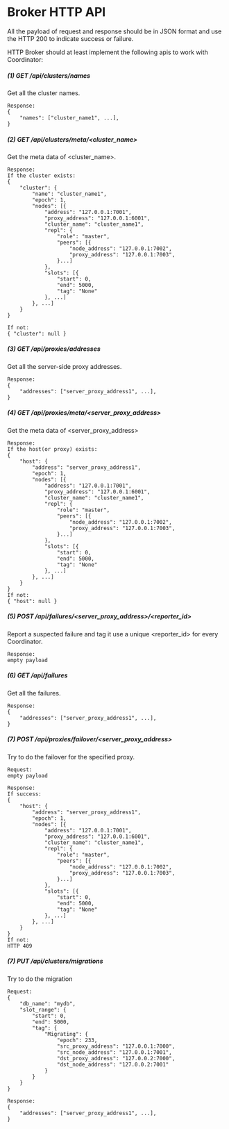 # Broker HTTP API

All the payload of request and response should be in JSON format
and use the HTTP 200 to indicate success or failure.

HTTP Broker should at least implement the following apis to work with Coordinator:

##### (1) GET /api/clusters/names
Get all the cluster names.
```
Response:
{
    "names": ["cluster_name1", ...],
}
```

##### (2) GET /api/clusters/meta/<cluster_name>
Get the meta data of <cluster_name>.
```
Response:
If the cluster exists:
{
    "cluster": {
        "name": "cluster_name1",
        "epoch": 1,
        "nodes": [{
            "address": "127.0.0.1:7001",
            "proxy_address": "127.0.0.1:6001",
            "cluster_name": "cluster_name1",
            "repl": {
                "role": "master",
                "peers": [{
                    "node_address": "127.0.0.1:7002",
                    "proxy_address": "127.0.0.1:7003",
                }...]
            },
            "slots": [{
                "start": 0,
                "end": 5000,
                "tag": "None"
            }, ...]
        }, ...]
    }
}

If not:
{ "cluster": null }
```

##### (3) GET /api/proxies/addresses
Get all the server-side proxy addresses.
```
Response:
{
    "addresses": ["server_proxy_address1", ...],
}
```

##### (4) GET /api/proxies/meta/<server_proxy_address>
Get the meta data of <server_proxy_address>
```
Response:
If the host(or proxy) exists:
{
    "host": {
        "address": "server_proxy_address1",
        "epoch": 1,
        "nodes": [{
            "address": "127.0.0.1:7001",
            "proxy_address": "127.0.0.1:6001",
            "cluster_name": "cluster_name1",
            "repl": {
                "role": "master",
                "peers": [{
                    "node_address": "127.0.0.1:7002",
                    "proxy_address": "127.0.0.1:7003",
                }...]
            },
            "slots": [{
                "start": 0,
                "end": 5000,
                "tag": "None"
            }, ...]
        }, ...]
    }
}
If not:
{ "host": null }
```

##### (5) POST /api/failures/<server_proxy_address>/<reporter_id>
Report a suspected failure and tag it use a unique <reporter_id> for every Coordinator.
```
Response:
empty payload
```

##### (6) GET /api/failures
Get all the failures.
```
Response:
{
    "addresses": ["server_proxy_address1", ...],
}
```

##### (7) POST /api/proxies/failover/<server_proxy_address>
Try to do the failover for the specified proxy.
```
Request:
empty payload

Response:
If success:
{
    "host": {
        "address": "server_proxy_address1",
        "epoch": 1,
        "nodes": [{
            "address": "127.0.0.1:7001",
            "proxy_address": "127.0.0.1:6001",
            "cluster_name": "cluster_name1",
            "repl": {
                "role": "master",
                "peers": [{
                    "node_address": "127.0.0.1:7002",
                    "proxy_address": "127.0.0.1:7003",
                }...]
            },
            "slots": [{
                "start": 0,
                "end": 5000,
                "tag": "None"
            }, ...]
        }, ...]
    }
}
If not:
HTTP 409
```

##### (7) PUT /api/clusters/migrations
Try to do the migration
```
Request:
{
    "db_name": "mydb",
    "slot_range": {
        "start": 0,
        "end": 5000,
        "tag": {
            "Migrating": {
                "epoch": 233,
                "src_proxy_address": "127.0.0.1:7000",
                "src_node_address": "127.0.0.1:7001",
                "dst_proxy_address": "127.0.0.2:7000",
                "dst_node_address": "127.0.0.2:7001"
            }
        }
    }
}

Response:
{
    "addresses": ["server_proxy_address1", ...],
}
```

